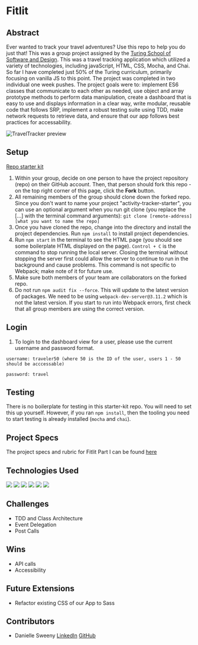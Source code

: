 # Fitlit

## Abstract
Ever wanted to track your travel adventures? Use this repo to help you do just that! This was a group project assigned by the [Turing School of Software and Design](https://turing.edu/). This was a travel tracking application which utilized a variety of technologies, including javaScript, HTML, CSS, Mocha, and Chai. So far I have completed just 50% of the Turing curriculum, primarily focusing on vanilla JS to this point. The project was completed in two individual one week pushes. The project goals were to: implement ES6 classes that communicate to each other as needed, use object and array prototype methods to perform data manipulation, create a dashboard that is easy to use and displays information in a clear way, write modular, reusable code that follows SRP, implement a robust testing suite using TDD, make network requests to retrieve data, and ensure that our app follows best practices for accessability. 

![TravelTracker preview]()

## Setup

[Repo starter kit](https://github.com/turingschool-examples/webpack-starter-kit)

1. Within your group, decide on one person to have the project repository (repo) on their GitHub account. Then, that person should fork this repo - on the top right corner of this page, click the **Fork** button.
1. All remaining members of the group should clone down the forked repo. Since you don't want to name your project "activity-tracker-starter", you can use an optional argument when you run git clone (you replace the [...] with the terminal command arguments): `git clone [remote-address] [what you want to name the repo]`
1. Once you have cloned the repo, change into the directory and install the project dependencies. Run `npm install` to install project dependencies.
1. Run `npm start` in the terminal to see the HTML page (you should see some boilerplate HTML displayed on the page).  `Control + C` is the command to stop running the local server.  Closing the terminal without stopping the server first could allow the server to continue to run in the background and cause problems. This command is not specific to Webpack; make note of it for future use.   
1. Make sure both members of your team are collaborators on the forked repo.  
1. Do not run `npm audit fix --force`.  This will update to the latest version of packages.  We need to be using `webpack-dev-server@3.11.2` which is not the latest version.  If you start to run into Webpack errors, first check that all group members are using the correct version.  

## Login
1. To login to the dashboard view for a user, please use the current username and password format.

`username: traveler50 (where 50 is the ID of the user, users 1 - 50 should be acccessable)`

`password: travel`

## Testing

There is no boilerplate for testing in this starter-kit repo. You will need to set this up yourself. However, if you ran `npm install`, then the tooling you need to start testing is already installed (`mocha` and `chai`).

## Project Specs
The project specs and rubric for Fitlit Part I can be found [here](https://frontend.turing.edu/projects/travel-tracker.html)

## Technologies Used
 <p>
   <img src="https://img.shields.io/badge/JavaScript-F7DF1E?style=for-the-badge&logo=javascript&logoColor=black"/>
   <img src="https://img.shields.io/badge/HTML5-E34F26?style=for-the-badge&logo=html5&logoColor=white"/>
   <img src="https://img.shields.io/badge/CSS3-1572B6?style=for-the-badge&logo=css3&logoColor=white"/>
   <img src="https://img.shields.io/badge/Mocha-8D6748?style=for-the-badge&logo=Mocha&logoColor=white"/>
   <img src="https://img.shields.io/badge/Chai-A30701?style=for-the-badge&logo=chai&logoColor=white"/>
   <img src="https://img.shields.io/badge/npm-CB3837?style=for-the-badge&logo=npm&logoColor=white"/>
 </p>
 
 ## Challenges
- TDD and Class Architecture
- Event Delegation
- Post Calls

## Wins
- API calls
- Accessibility

## Future Extensions
- Refactor existing CSS of our App to Sass

## Contributors
- Danielle Sweeny [LinkedIn](https://www.linkedin.com/in/danielle-sweeny-75b50b84/) [GitHub](https://github.com/dsweeny1)

